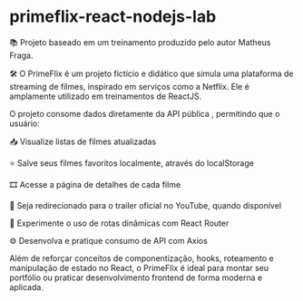 # primeflix-react-nodejs-lab

📚  Projeto baseado em um treinamento produzido pelo autor Matheus Fraga.

🛠  O PrimeFlix é um projeto fictício e didático que simula uma plataforma de streaming de filmes, inspirado em serviços como a Netflix. Ele é amplamente utilizado em treinamentos de ReactJS. 

O projeto consome dados diretamente da API pública , permitindo que o usuário:

📥 Visualize listas de filmes atualizadas

⭐ Salve seus filmes favoritos localmente, através do localStorage

🎞 Acesse a página de detalhes de cada filme

🔗 Seja redirecionado para o trailer oficial no YouTube, quando disponível

📂 Experimente o uso de rotas dinâmicas com React Router

⚙️ Desenvolva e pratique consumo de API com Axios

Além de reforçar conceitos de componentização, hooks, roteamento e manipulação de estado no React, o PrimeFlix é ideal para montar seu portfólio ou praticar desenvolvimento frontend de forma moderna e aplicada.
